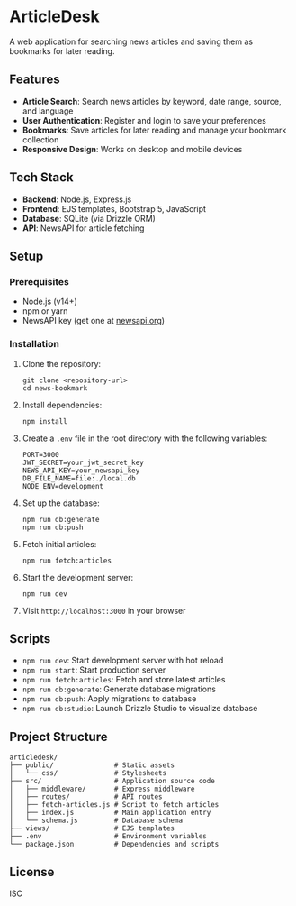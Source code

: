 # ArticleDesk

A web application for searching news articles and saving them as bookmarks for later reading.

## Features

-   **Article Search**: Search news articles by keyword, date range, source, and language
-   **User Authentication**: Register and login to save your preferences
-   **Bookmarks**: Save articles for later reading and manage your bookmark collection
-   **Responsive Design**: Works on desktop and mobile devices

## Tech Stack

-   **Backend**: Node.js, Express.js
-   **Frontend**: EJS templates, Bootstrap 5, JavaScript
-   **Database**: SQLite (via Drizzle ORM)
-   **API**: NewsAPI for article fetching

## Setup

### Prerequisites

-   Node.js (v14+)
-   npm or yarn
-   NewsAPI key (get one at [newsapi.org](https://newsapi.org/))

### Installation

1. Clone the repository:

    ```
    git clone <repository-url>
    cd news-bookmark
    ```

2. Install dependencies:

    ```
    npm install
    ```

3. Create a `.env` file in the root directory with the following variables:

    ```
    PORT=3000
    JWT_SECRET=your_jwt_secret_key
    NEWS_API_KEY=your_newsapi_key
    DB_FILE_NAME=file:./local.db
    NODE_ENV=development
    ```

4. Set up the database:

    ```
    npm run db:generate
    npm run db:push
    ```

5. Fetch initial articles:

    ```
    npm run fetch:articles
    ```

6. Start the development server:

    ```
    npm run dev
    ```

7. Visit `http://localhost:3000` in your browser

## Scripts

-   `npm run dev`: Start development server with hot reload
-   `npm run start`: Start production server
-   `npm run fetch:articles`: Fetch and store latest articles
-   `npm run db:generate`: Generate database migrations
-   `npm run db:push`: Apply migrations to database
-   `npm run db:studio`: Launch Drizzle Studio to visualize database

## Project Structure

```
articledesk/
├── public/               # Static assets
│   └── css/              # Stylesheets
├── src/                  # Application source code
│   ├── middleware/       # Express middleware
│   ├── routes/           # API routes
│   ├── fetch-articles.js # Script to fetch articles
│   ├── index.js          # Main application entry
│   └── schema.js         # Database schema
├── views/                # EJS templates
├── .env                  # Environment variables
└── package.json          # Dependencies and scripts
```

## License

ISC
